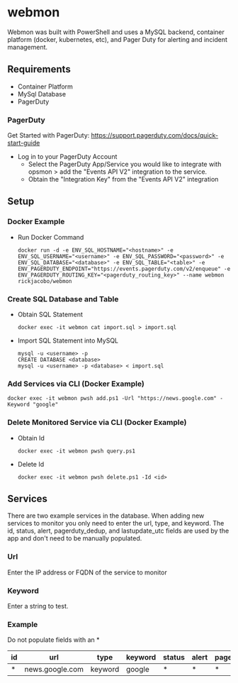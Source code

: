 # webmon
Webmon was built with PowerShell and uses a MySQL backend, container platform (docker, kubernetes, etc), and Pager Duty for alerting and incident management.

## Requirements
- Container Platform
- MySql Database
- PagerDuty

### PagerDuty
Get Started with PagerDuty: https://support.pagerduty.com/docs/quick-start-guide
- Log in to your PagerDuty Account
  - Select the PagerDuty App/Service you would like to integrate with opsmon > add the "Events API V2" integration to the service. 
  - Obtain the "Integration Key" from the "Events API V2" integration

## Setup
### Docker Example
* Run Docker Command
    ````
    docker run -d -e ENV_SQL_HOSTNAME="<hostname>" -e ENV_SQL_USERNAME="<username>" -e ENV_SQL_PASSWORD="<password>" -e ENV_SQL_DATABASE="<database>" -e ENV_SQL_TABLE="<table>" -e ENV_PAGERDUTY_ENDPOINT="https://events.pagerduty.com/v2/enqueue" -e ENV_PAGERDUTY_ROUTING_KEY="<pagerduty_routing_key>" --name webmon rickjacobo/webmon
    ````


### Create SQL Database and Table
* Obtain SQL Statement
    ````
    docker exec -it webmon cat import.sql > import.sql
    ````

* Import SQL Statement into MySQL
    ````
    mysql -u <username> -p
    CREATE DATABASE <database>
    mysql -u <username> -p <database> < import.sql
    ````

### Add Services via CLI (Docker Example)
````
docker exec -it webmon pwsh add.ps1 -Url "https://news.google.com" -Keyword "google"
````

### Delete Monitored Service via CLI (Docker Example)
* Obtain Id
  ````
  docker exec -it webmon pwsh query.ps1
  ````

* Delete Id
  ````
  docker exec -it webmon pwsh delete.ps1 -Id <id>
  ````
  
## Services
There are two example services in the database. When adding new services to monitor you only need to enter the url, type, and keyword. The id, status, alert, pagerduty_dedup, and lastupdate_utc fields are used by the app and don't need to be manually populated.
### Url
Enter the IP address or FQDN of the service to monitor
  
### Keyword
Enter a string to test.

### Example
Do not populate fields with an *

| id          | url              | type      | keyword | status | alert | pagerduty_dedup | lastupdate_utc |
| ----------- | ---------------- | ----------- | ----------- | ----------- | ----------- | ----------- | ----------- |
| *           | news.google.com  | keyword  | google  |*            |*            |*            |*            |*            |

